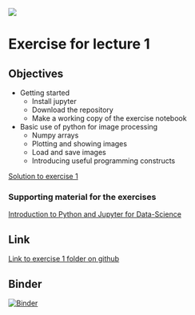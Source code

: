 ![](../../docs/figures/np_introduction_3382970_000000.png)
# Exercise for lecture 1

## Objectives
- Getting started
  - Install jupyter
  - Download the repository
  - Make a working copy of the exercise notebook
- Basic use of python for image processing
  -  Numpy arrays
  -  Plotting and showing images
  -  Load and save images
  -  Introducing useful programming constructs

[Solution to exercise 1](https://github.com/ImagingLectures/Quantitative-Big-Imaging-2024/blob/main/Exercises/01-Images/Assignment_01_Images-Solution.ipynb)

### Supporting material for the exercises
[Introduction to Python and Jupyter for Data-Science](https://github.com/jakevdp/PythonDataScienceHandbook)

## Link
[Link to exercise 1 folder on github](https://github.com/ImagingLectures/Quantitative-Big-Imaging-2024/tree/main/Exercises/01-Images)

## Binder  
[![Binder](https://mybinder.org/badge_logo.svg)](https://mybinder.org/v2/gh/ImagingLectures/Quantitative-Big-Imaging-2024/HEAD?labpath=https%3A%2F%2Fgithub.com%2FImagingLectures%2FQuantitative-Big-Imaging-2024%2Fblob%2Fmain%2FExercises%2F01-Images%2FAssignment_01_Images.ipynb)
